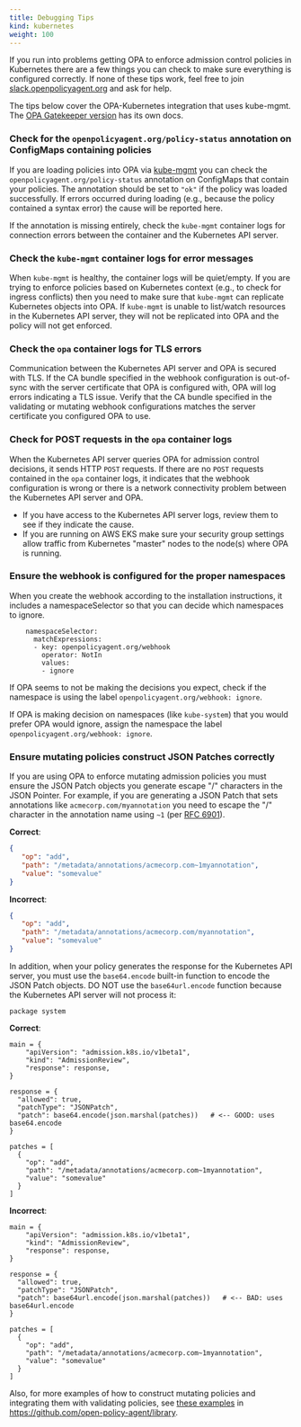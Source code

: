 ```yaml
---
title: Debugging Tips
kind: kubernetes
weight: 100
---
```


If you run into problems getting OPA to enforce admission control policies in
Kubernetes there are a few things you can check to make sure everything is
configured correctly. If none of these tips work, feel free to join
[slack.openpolicyagent.org](https://slack.openpolicyagent.org) and ask for help.

The tips below cover the OPA-Kubernetes integration that uses kube-mgmt.
The [OPA Gatekeeper version](https://open-policy-agent.github.io/gatekeeper)
has its own docs.

### Check for the `openpolicyagent.org/policy-status` annotation on ConfigMaps containing policies

If you are loading policies into OPA via
[kube-mgmt](https://github.com/open-policy-agent/kube-mgmt) you can check the
`openpolicyagent.org/policy-status` annotation on ConfigMaps that contain your
policies. The annotation should be set to `"ok"` if the policy was loaded
successfully. If errors occurred during loading (e.g., because the policy
contained a syntax error) the cause will be reported here.

If the annotation is
missing entirely, check the `kube-mgmt` container logs for connection errors
between the container and the Kubernetes API server.

### Check the `kube-mgmt` container logs for error messages

When `kube-mgmt` is healthy, the container logs will be quiet/empty. If you are
trying to enforce policies based on Kubernetes context (e.g., to check for
ingress conflicts) then you need to make sure that `kube-mgmt` can replicate
Kubernetes objects into OPA. If `kube-mgmt` is unable to list/watch resources in
the Kubernetes API server, they will not be replicated into OPA and the policy
will not get enforced.

### Check the `opa` container logs for TLS errors

Communication between the Kubernetes API server and OPA is secured with TLS. If
the CA bundle specified in the webhook configuration is out-of-sync with the
server certificate that OPA is configured with, OPA will log errors indicating a
TLS issue. Verify that the CA bundle specified in the validating or mutating
webhook configurations matches the server certificate you configured OPA to use.

### Check for POST requests in the `opa` container logs

When the Kubernetes API server queries OPA for admission control decisions, it
sends HTTP `POST` requests. If there are no `POST` requests contained in the
`opa` container logs, it indicates that the webhook configuration is wrong or
there is a network connectivity problem between the Kubernetes API server and
OPA.

* If you have access to the Kubernetes API server logs, review them to see if
  they indicate the cause.
* If you are running on AWS EKS make sure your security group settings allow
  traffic from Kubernetes "master" nodes to the node(s) where OPA is running.

### Ensure the webhook is configured for the proper namespaces

When you create the webhook according to the installation instructions,
it includes a namespaceSelector so that you
can decide which namespaces to ignore.

```
    namespaceSelector:
      matchExpressions:
      - key: openpolicyagent.org/webhook
        operator: NotIn
        values:
        - ignore
```

If OPA seems to not be making the decisions you expect, check if the namespace
is using the label `openpolicyagent.org/webhook: ignore`.

If OPA is making decision on namespaces (like `kube-system`) that you would
prefer OPA would ignore, assign the namespace the label
`openpolicyagent.org/webhook: ignore`.

### Ensure mutating policies construct JSON Patches correctly

If you are using OPA to enforce mutating admission policies you must ensure the
JSON Patch objects you generate escape "/" characters in the JSON Pointer. For
example, if you are generating a JSON Patch that sets annotations like
`acmecorp.com/myannotation` you need to escape the "/" character in the
annotation name using `~1` (per [RFC
6901](https://tools.ietf.org/html/rfc6901#section-3)).

**Correct**:

```json
{
   "op": "add",
   "path": "/metadata/annotations/acmecorp.com~1myannotation",
   "value": "somevalue"
}
```

**Incorrect**:


```json
{
   "op": "add",
   "path": "/metadata/annotations/acmecorp.com/myannotation",
   "value": "somevalue"
}
```

In addition, when your policy generates the response for the Kubernetes API
server, you must use the `base64.encode` built-in function to encode the JSON
Patch objects. DO NOT use the `base64url.encode` function because the Kubernetes
API server will not process it:

```live:patch:module:read_only,hidden
package system
```

**Correct**:

```live:patch/good:module:read_only,openable
main = {
	"apiVersion": "admission.k8s.io/v1beta1",
	"kind": "AdmissionReview",
	"response": response,
}

response = {
  "allowed": true,
  "patchType": "JSONPatch",
  "patch": base64.encode(json.marshal(patches))   # <-- GOOD: uses base64.encode
}

patches = [
  {
    "op": "add",
    "path": "/metadata/annotations/acmecorp.com~1myannotation",
    "value": "somevalue"
  }
]
```

**Incorrect**:

```live:patch/bad:module:read_only
main = {
	"apiVersion": "admission.k8s.io/v1beta1",
	"kind": "AdmissionReview",
	"response": response,
}

response = {
  "allowed": true,
  "patchType": "JSONPatch",
  "patch": base64url.encode(json.marshal(patches))   # <-- BAD: uses base64url.encode
}

patches = [
  {
    "op": "add",
    "path": "/metadata/annotations/acmecorp.com~1myannotation",
    "value": "somevalue"
  }
]
```

Also, for more examples of how to construct mutating policies and integrating
them with validating policies, see [these
examples](https://github.com/open-policy-agent/library/tree/master/kubernetes/mutating-admission)
in https://github.com/open-policy-agent/library.
